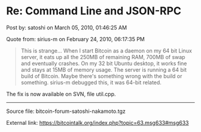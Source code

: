 # Re: Command Line and JSON-RPC

Post by: satoshi on March 05, 2010, 01:46:25 AM

Quote from: sirius-m on February 24, 2010, 06:17:35 PM

> This is strange... When I start Bitcoin as a daemon on my 64 bit Linux server, it eats up all the 250MB of remaining RAM, 700MB of swap and eventually crashes. On my 32 bit Ubuntu desktop, it works fine and stays at 15MB of memory usage. The server is running a 64 bit build of Bitcoin. Maybe there's something wrong with the build or something.
sirius-m debugged this, it was 64-bit related.

The fix is now available on SVN, file util.cpp.

---

Source file: bitcoin-forum-satoshi-nakamoto.tgz

External link: https://bitcointalk.org/index.php?topic=63.msg633#msg633
